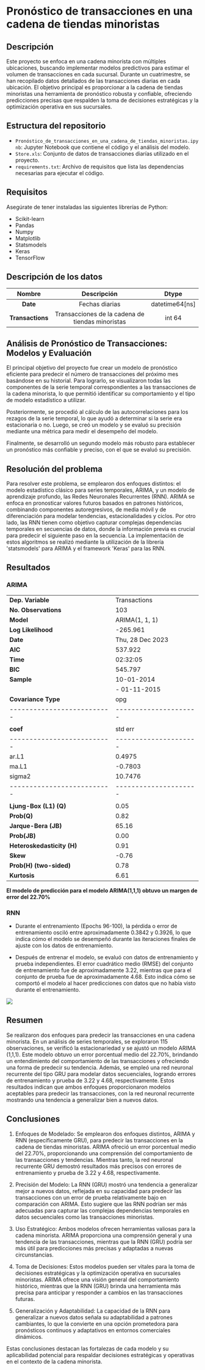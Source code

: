 # Pronóstico de transacciones en una cadena de tiendas minoristas

## Descripción
Este proyecto se enfoca en una cadena minorista con múltiples ubicaciones, buscando implementar modelos predictivos para estimar el volumen de transacciones en cada sucursal. Durante un cuatrimestre, se han recopilado datos detallados de las transacciones diarias en cada ubicación. El objetivo principal es proporcionar a la cadena de tiendas minoristas una herramienta de pronóstico robusta y confiable, ofreciendo predicciones precisas que respalden la toma de decisiones estratégicas y la optimización operativa en sus sucursales.

## Estructura del repositorio
- `Pronóstico_de_transacciones_en_una_cadena_de_tiendas_minoristas.ipynb`: Jupyter Notebook que contiene el código y el análisis del modelo.
- `Store.xls`: Conjunto de datos de transacciones diarías utilizado en el proyecto.
- `requirements.txt`: Archivo de requisitos que lista las dependencias necesarias para ejecutar el código. 

## Requisitos
Asegúrate de tener instaladas las siguientes librerías de Python:
- Scikit-learn
- Pandas
- Numpy
- Matplotlib
- Statsmodels
- Keras
- TensorFlow

## Descripción de los datos

| **Nombre**   | **Descripción** | **Dtype**|
| :--------: | :----:| :------: |
| **Date**     | Fechas diarias  | datetime64[ns] |
| **Transactions**    | Transacciones de la cadena de tiendas minoristas   | int 64 |

## Análisis de Pronóstico de Transacciones: Modelos y Evaluación 

El principal objetivo del proyecto fue crear un modelo de pronóstico eficiente para predecir el número de transacciones del próximo mes basándose en su historial. Para lograrlo, se visualizaron todas las componentes de la serie temporal correspondientes a las transacciones de la cadena minorista, lo que permitió identificar su comportamiento y el tipo de modelo estadístico a utilizar.

Posteriormente, se procedió al cálculo de las autocorrelaciones para los rezagos de la serie temporal, lo que ayudó a determinar si la serie era estacionaria o no. Luego, se creó un modelo y se evaluó su precisión mediante una métrica para medir el desempeño del modelo.

Finalmente, se desarrolló un segundo modelo más robusto para establecer un pronóstico más confiable y preciso, con el que se evaluó su precisión.

## Resolución del problema

Para resolver este problema, se emplearon dos enfoques distintos: el modelo estadístico clásico para series temporales, ARIMA, y un modelo de aprendizaje profundo, las Redes Neuronales Recurrentes (RNN). ARIMA se enfoca en pronosticar valores futuros basados en patrones históricos, combinando componentes autoregresivos, de media móvil y de diferenciación para modelar tendencias, estacionalidades y ciclos.
Por otro lado, las RNN tienen como objetivo capturar complejas dependencias temporales en secuencias de datos, donde la información previa es crucial para predecir el siguiente paso en la secuencia. 
La implementación de estos algoritmos se realizó mediante la utilización de la librería 'statsmodels' para ARIMA y el framework 'Keras' para las RNN.

## Resultados 

### ARIMA

|                          |                     |
|--------------------------|---------------------|
| **Dep. Variable**        | Transactions        |
| **No. Observations**     | 103                 |
| **Model**                | ARIMA(1, 1, 1)      |
| **Log Likelihood**       | -265.961            |
| **Date**                 | Thu, 28 Dec 2023    |
| **AIC**                  | 537.922             |
| **Time**                 | 02:32:05            |
| **BIC**                  | 545.797             |
| **Sample**               | 10-01-2014          |
|                          | - 01-11-2015        |
| **Covariance Type**      | opg                 |
|--------------------------|---------------------|
|                          |                     |
| **coef**                 | std err             |
|--------------------------|---------------------|
| ar.L1                    | 0.4975              |
| ma.L1                    | -0.7803             |
| sigma2                   | 10.7476             |
|--------------------------|---------------------|
|                          |                     |
| **Ljung-Box (L1) (Q)**   | 0.05                |
| **Prob(Q)**              | 0.82                |
| **Jarque-Bera (JB)**     | 65.16               |
| **Prob(JB)**             | 0.00                |
| **Heteroskedasticity (H)**| 0.91               |
| **Skew**                 | -0.76               |
| **Prob(H) (two-sided)**  | 0.78                |
| **Kurtosis**             | 6.61                |


**El modelo de predicción para el modelo ARIMA(1,1,1) obtuvo un margen de error del 22.70%**

### RNN

- Durante el entrenamiento (Epochs 96-100), la pérdida o error de entrenamiento osciló entre aproximadamente 0.3842 y 0.3926, lo que indica cómo el modelo se desempeñó durante las iteraciones finales de ajuste con los datos de entrenamiento.

- Después de entrenar el modelo, se evaluó con datos de entrenamiento y prueba independientes. El error cuadrático medio (RMSE) del conjunto de entrenamiento fue de aproximadamente 3.22, mientras que para el conjunto de prueba fue de aproximadamente 4.68. Esto indica cómo se comportó el modelo al hacer predicciones con datos que no había visto durante el entrenamiento.

![](https://github.com/JEduardoDimasR/Portfolio/blob/main/Pron%C3%B3stico%20de%20transacciones%20en%20una%20cadena%20de%20tiendas%20minoristas/SERIE%20RNN.png)

## Resumen

Se realizaron dos enfoques para predecir las transacciones en una cadena minorista. En un análisis de series temporales, se exploraron 115 observaciones, se verificó la estacionariedad y se ajustó un modelo ARIMA (1,1,1). Este modelo obtuvo un error porcentual medio del 22.70%, brindando un entendimiento del comportamiento de las transacciones y ofreciendo una forma de predecir su tendencia. 
Además, se empleó una red neuronal recurrente del tipo GRU para modelar datos secuenciales, logrando errores de entrenamiento y prueba de 3.22 y 4.68, respectivamente. Estos resultados indican que ambos enfoques proporcionaron modelos aceptables para predecir las transacciones, con la red neuronal recurrente mostrando una tendencia a generalizar bien a nuevos datos.


## Conclusiones

1. Enfoques de Modelado: Se emplearon dos enfoques distintos, ARIMA y RNN (específicamente GRU), para predecir las transacciones en la cadena de tiendas minoristas. ARIMA ofreció un error porcentual medio del 22.70%, proporcionando una comprensión del comportamiento de las transacciones y tendencias. Mientras tanto, la red neuronal recurrente GRU demostró resultados más precisos con errores de entrenamiento y prueba de 3.22 y 4.68, respectivamente.

2. Precisión del Modelo: La RNN (GRU) mostró una tendencia a generalizar mejor a nuevos datos, reflejada en su capacidad para predecir las transacciones con un error de prueba relativamente bajo en comparación con ARIMA. Esto sugiere que las RNN podrían ser más adecuadas para capturar las complejas dependencias temporales en datos secuenciales como las transacciones minoristas.

3. Uso Estratégico: Ambos modelos ofrecen herramientas valiosas para la cadena minorista. ARIMA proporciona una comprensión general y una tendencia de las transacciones, mientras que la RNN (GRU) podría ser más útil para predicciones más precisas y adaptadas a nuevas circunstancias.

4. Toma de Decisiones: Estos modelos pueden ser vitales para la toma de decisiones estratégicas y la optimización operativa en sucursales minoristas. ARIMA ofrece una visión general del comportamiento histórico, mientras que la RNN (GRU) brinda una herramienta más precisa para anticipar y responder a cambios en las transacciones futuras.

5. Generalización y Adaptabilidad: La capacidad de la RNN para generalizar a nuevos datos señala su adaptabilidad a patrones cambiantes, lo que la convierte en una opción prometedora para pronósticos continuos y adaptativos en entornos comerciales dinámicos.

Estas conclusiones destacan las fortalezas de cada modelo y su aplicabilidad potencial para respaldar decisiones estratégicas y operativas en el contexto de la cadena minorista.


